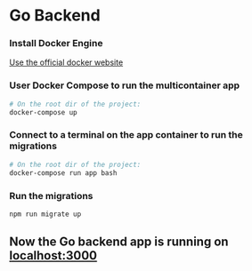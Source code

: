 # Go Backend

### Install Docker Engine

[Use the official docker website](https://docs.docker.com/engine/install/)

### User Docker Compose to run the multicontainer app

```bash
# On the root dir of the project:
docker-compose up
```

### Connect to a terminal on the app container to run the migrations

```bash
# On the root dir of the project:
docker-compose run app bash
```

### Run the migrations

```bash
npm run migrate up
```

## Now the Go backend app is running on [localhost:3000](http://localhost:3000)
